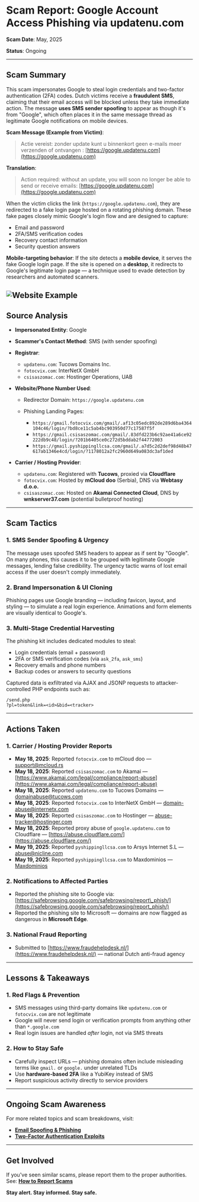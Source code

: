 # Scam Report: Google Account Access Phishing via updatenu.com

**Scam Date**: May, 2025

**Status**: Ongoing

---

## Scam Summary

This scam impersonates Google to steal login credentials and two-factor authentication (2FA) codes. Dutch victims receive a **fraudulent SMS**, claiming that their email access will be blocked unless they take immediate action. The message **uses SMS sender spoofing** to appear as though it's from "Google", which often places it in the same message thread as legitimate Google notifications on mobile devices.

**Scam Message (Example from Victim)**:

> Actie vereist: zonder update kunt u binnenkort geen e-mails meer verzenden of ontvangen : [https://google.updatenu.com](https://google.updatenu.com)

**Translation**:

> Action required: without an update, you will soon no longer be able to send or receive emails: [https://google.updatenu.com](https://google.updatenu.com)

When the victim clicks the link (`https://google.updatenu.com`), they are redirected to a fake login page hosted on a rotating phishing domain. These fake pages closely mimic Google's login flow and are designed to capture:

* Email and password
* 2FA/SMS verification codes
* Recovery contact information
* Security question answers

**Mobile-targeting behavior**:
If the site detects a **mobile device**, it serves the fake Google login page. If the site is opened on a **desktop**, it redirects to Google's legitimate login page — a technique used to evade detection by researchers and automated scanners.

![Website Example](https://github.com/ScamSleuth/ScamSleuth-Resource-Center/blob/main/google.updatenu.com/website/iPhone_website.png)
---

## Source Analysis

* **Impersonated Entity**: Google
* **Scammer's Contact Method**: SMS (with sender spoofing)
* **Registrar**:

  * `updatenu.com`: Tucows Domains Inc.
  * `fotocvix.com`: InterNetX GmbH
  * `csisaszomac.com`: Hostinger Operations, UAB
* **Website/Phone Number Used**:

  * Redirector Domain: `https://google.updatenu.com`
  * Phishing Landing Pages:

    * `https://gmail.fotocvix.com/gmail/.af13c05edc892de289d6ba4364104c46/login/?bd8ce11c5ab4bc903950d77c17587f5f`
    * `https://gmail.csisaszomac.com/gmail/.83dfd223b6c92ae41a6ce92222db9c48/login/?201b6405ce0c272d5bddab2f44772003`
    * `https://gmail.pyshippingllcsa.com/gmail/.a7d5c2d2def98d48b47617ab1346e4cd/login/?1178012a2fc2960d649a083dc3af1ded`
* **Carrier / Hosting Provider**:

  * `updatenu.com`: Registered with **Tucows**, proxied via **Cloudflare**
  * `fotocvix.com`: Hosted by **mCloud doo** (Serbia), DNS via **Webtasy d.o.o.**
  * `csisaszomac.com`: Hosted on **Akamai Connected Cloud**, DNS by **wnkserver37.com** (potential bulletproof hosting)

---

## Scam Tactics

### 1. SMS Sender Spoofing & Urgency

The message uses spoofed SMS headers to appear as if sent by "Google". On many phones, this causes it to be grouped with legitimate Google messages, lending false credibility. The urgency tactic warns of lost email access if the user doesn't comply immediately.

### 2. Brand Impersonation & UI Cloning

Phishing pages use Google branding — including favicon, layout, and styling — to simulate a real login experience. Animations and form elements are visually identical to Google's.

### 3. Multi-Stage Credential Harvesting

The phishing kit includes dedicated modules to steal:

* Login credentials (email + password)
* 2FA or SMS verification codes (via `ask_2fa`, `ask_sms`)
* Recovery emails and phone numbers
* Backup codes or answers to security questions

Captured data is exfiltrated via AJAX and JSONP requests to attacker-controlled PHP endpoints such as:

```
/send.php
?pl=token&link=<id>&bid=<tracker>
```

---

## Actions Taken

### 1. Carrier / Hosting Provider Reports

* **May 18, 2025**: Reported `fotocvix.com` to mCloud doo — [support@mcloud.rs](mailto:support@mcloud.rs)
* **May 18, 2025**: Reported `csisaszomac.com` to Akamai — [https://www.akamai.com/legal/compliance/report-abuse](https://www.akamai.com/legal/compliance/report-abuse)
* **May 18, 2025**: Reported `updatenu.com` to Tucows Domains — [domainabuse@tucows.com](mailto:domainabuse@tucows.com)
* **May 18, 2025**: Reported `fotocvix.com` to InterNetX GmbH — [domain-abuse@internetx.com](mailto:domain-abuse@internetx.com)
* **May 18, 2025**: Reported `csisaszomac.com` to Hostinger — [abuse-tracker@hostinger.com](mailto:abuse-tracker@hostinger.com)
* **May 18, 2025**: Reported proxy abuse of `google.updatenu.com` to Cloudflare — [https://abuse.cloudflare.com/](https://abuse.cloudflare.com/)
* **May 19, 2025**: Reported `pyshippingllcsa.com` to Arsys Internet S.L — [abuse@nicline.com](mailto:abuse@nicline.com)
* **May 19, 2025**: Reported `pyshippingllcsa.com` to Maxdominios — [Maxdominios](https://www.maxdominios.com/contactenos)

### 2. Notifications to Affected Parties

* Reported the phishing site to Google via: [https://safebrowsing.google.com/safebrowsing/report\_phish/](https://safebrowsing.google.com/safebrowsing/report_phish/)
* Reported the phishing site to Microsoft — domains are now flagged as dangerous in **Microsoft Edge**.

### 3. National Fraud Reporting

* Submitted to [https://www.fraudehelpdesk.nl/](https://www.fraudehelpdesk.nl/) — national Dutch anti-fraud agency

---

## Lessons & Takeaways

### 1. Red Flags & Prevention

* SMS messages using third-party domains like `updatenu.com` or `fotocvix.com` are not legitimate
* Google will never send login or verification prompts from anything other than `*.google.com`
* Real login issues are handled *after* login, not via SMS threats

### 2. How to Stay Safe

* Carefully inspect URLs — phishing domains often include misleading terms like `gmail.` or `google.` under unrelated TLDs
* Use **hardware-based 2FA** like a YubiKey instead of SMS
* Report suspicious activity directly to service providers

---

## Ongoing Scam Awareness

For more related topics and scam breakdowns, visit:

* [**Email Spoofing & Phishing**](../General/EmailSpoofing.md)
* [**Two-Factor Authentication Exploits**](../General/2FAFraud.md)

---

## Get Involved

If you've seen similar scams, please report them to the proper authorities.
See: [**How to Report Scams**](../General/GetInvolved.md)

**Stay alert. Stay informed. Stay safe.**
